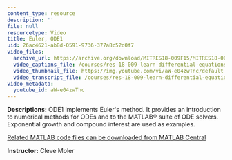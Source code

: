 ```yaml
---
content_type: resource
description: ''
file: null
resourcetype: Video
title: Euler, ODE1
uid: 26ac4621-ab8d-0591-9736-377a8c52d0f7
video_files:
  archive_url: https://archive.org/download/MITRES18-009F15/MITRES18-009F15_odes_01_300k.mp4
  video_captions_file: /courses/res-18-009-learn-differential-equations-up-close-with-gilbert-strang-and-cleve-moler-fall-2015/cf6c6b41541a5595a147dc1f33652e95_aW-e04zwTnc.vtt
  video_thumbnail_file: https://img.youtube.com/vi/aW-e04zwTnc/default.jpg
  video_transcript_file: /courses/res-18-009-learn-differential-equations-up-close-with-gilbert-strang-and-cleve-moler-fall-2015/61d72ceeb28264cb655b6b7711fa6936_aW-e04zwTnc.pdf
video_metadata:
  youtube_id: aW-e04zwTnc
---
```


**Descriptions:** ODE1 implements Euler's method. It provides an introduction to numerical methods for ODEs and to the MATLAB® suite of ODE solvers. Exponential growth and compound interest are used as examples.

[Related MATLAB code files can be downloaded from MATLAB Central](http://www.mathworks.com/matlabcentral/fileexchange/54611)

**Instructor:** Cleve Moler